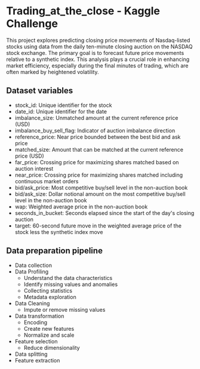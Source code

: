 # Trading_at_the_close - Kaggle Challenge

This project explores predicting closing price movements of Nasdaq-listed stocks using data from the daily ten-minute closing auction on the NASDAQ stock exchange. The primary goal is to forecast future price movements relative to a synthetic index. This analysis plays a crucial role in enhancing market efficiency, especially during the final minutes of trading, which are often marked by heightened volatility.

## Dataset variables

- stock_id: Unique identifier for the stock
- date_id: Unique identifier for the date
- imbalance_size: Unmatched amount at the current reference price (USD)
- imbalance_buy_sell_flag: Indicator of auction imbalance direction
- reference_price: Near price bounded between the best bid and ask price
- matched_size: Amount that can be matched at the current reference price (USD)
- far_price: Crossing price for maximizing shares matched based on auction interest
- near_price: Crossing price for maximizing shares matched including continuous market orders
- bid/ask_price: Most competitive buy/sell level in the non-auction book
- bid/ask_size: Dollar notional amount on the most competitive buy/sell level in the non-auction book
- wap: Weighted average price in the non-auction book
- seconds_in_bucket: Seconds elapsed since the start of the day's closing auction
- target: 60-second future move in the weighted average price of the stock less the synthetic index move

## Data preparation pipeline 

- Data collection 
- Data Profiling 
  - Understand the data characteristics 
  - Identify missing values and anomalies 
  - Collecting statistics 
  - Metadata exploration 
- Data Cleaning 
  - Impute or remove missing values 
- Data transformation  
  - Encoding
  - Create new features 
  - Normalize and scale 
- Feature selection 
  - Reduce dimensionality 
- Data splitting 
- Feature extraction 

